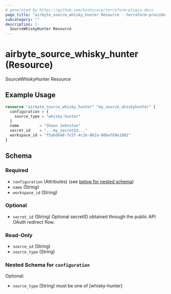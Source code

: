 ```yaml
---
# generated by https://github.com/hashicorp/terraform-plugin-docs
page_title: "airbyte_source_whisky_hunter Resource - terraform-provider-airbyte"
subcategory: ""
description: |-
  SourceWhiskyHunter Resource
---
```


# airbyte_source_whisky_hunter (Resource)

SourceWhiskyHunter Resource

## Example Usage

```terraform
resource "airbyte_source_whisky_hunter" "my_source_whiskyhunter" {
  configuration = {
    source_type = "whisky-hunter"
  }
  name         = "Shaun Johnston"
  secret_id    = "...my_secretId..."
  workspace_id = "f5abd648-7c5f-4c2b-862a-00bef69e1001"
}
```

<!-- schema generated by tfplugindocs -->
## Schema

### Required

- `configuration` (Attributes) (see [below for nested schema](#nestedatt--configuration))
- `name` (String)
- `workspace_id` (String)

### Optional

- `secret_id` (String) Optional secretID obtained through the public API OAuth redirect flow.

### Read-Only

- `source_id` (String)
- `source_type` (String)

<a id="nestedatt--configuration"></a>
### Nested Schema for `configuration`

Optional:

- `source_type` (String) must be one of [whisky-hunter]


